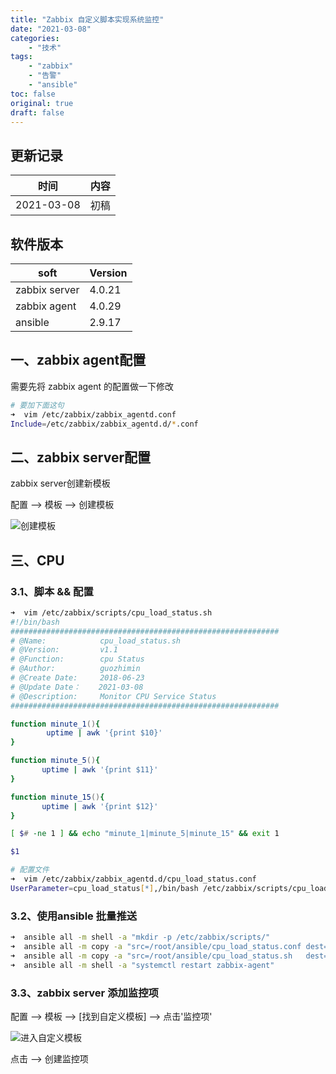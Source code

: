 ```yaml
---
title: "Zabbix 自定义脚本实现系统监控"
date: "2021-03-08"
categories:
    - "技术"
tags:
    - "zabbix"
    - "告警"
    - "ansible"
toc: false
original: true
draft: false
---
```


## 更新记录

| 时间       | 内容 |
| ---------- | ---- |
| 2021-03-08 | 初稿 |

## 软件版本

| soft          | Version |
| ------------- | ------- |
| zabbix server | 4.0.21  |
| zabbix agent  | 4.0.29  |
| ansible       | 2.9.17  |

## 一、zabbix agent配置

需要先将 zabbix agent 的配置做一下修改

``` zsh
# 要加下面这句
➜  vim /etc/zabbix/zabbix_agentd.conf
Include=/etc/zabbix/zabbix_agentd.d/*.conf
```

## 二、zabbix server配置

zabbix server创建新模板

配置 --> 模板 --> 创建模板

![创建模板](https://cdn.jsdelivr.net/gh/miaocunfa/imghosting/img/zabbix_template_20210308.jpg)

## 三、CPU

### 3.1、脚本 && 配置

``` zsh
➜  vim /etc/zabbix/scripts/cpu_load_status.sh
#!/bin/bash
############################################################
# @Name:            cpu_load_status.sh
# @Version:         v1.1
# @Function:        cpu Status
# @Author:          guozhimin
# @Create Date:     2018-06-23
# @Update Date：    2021-03-08
# @Description:     Monitor CPU Service Status
############################################################

function minute_1(){
        uptime | awk '{print $10}'
}

function minute_5(){
       uptime | awk '{print $11}'
}

function minute_15(){
       uptime | awk '{print $12}'
}

[ $# -ne 1 ] && echo "minute_1|minute_5|minute_15" && exit 1

$1

# 配置文件
➜  vim /etc/zabbix/zabbix_agentd.d/cpu_load_status.conf
UserParameter=cpu_load_status[*],/bin/bash /etc/zabbix/scripts/cpu_load_status.sh "$1"
```

### 3.2、使用ansible 批量推送

``` zsh
➜  ansible all -m shell -a "mkdir -p /etc/zabbix/scripts/"
➜  ansible all -m copy -a "src=/root/ansible/cpu_load_status.conf dest=/etc/zabbix/zabbix_agentd.d/cpu_load_status.conf"
➜  ansible all -m copy -a "src=/root/ansible/cpu_load_status.sh   dest=/etc/zabbix/scripts/cpu_load_status.sh"
➜  ansible all -m shell -a "systemctl restart zabbix-agent"
```

### 3.3、zabbix server 添加监控项

配置 --> 模板 --> [找到自定义模板] --> 点击'监控项'

![进入自定义模板](https://cdn.jsdelivr.net/gh/miaocunfa/imghosting/img/zabbix_template_02_20210308.jpg)

点击 --> 创建监控项

